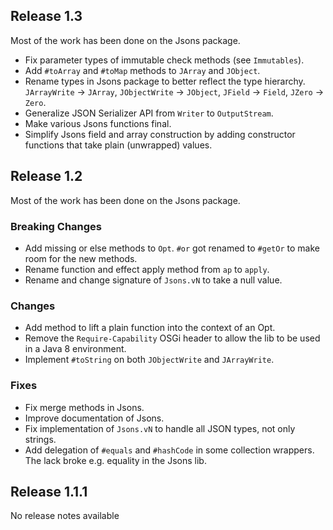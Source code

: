 Release 1.3
-----------

Most of the work has been done on the Jsons package.

- Fix parameter types of immutable check methods (see `Immutables`).
- Add `#toArray` and `#toMap` methods to `JArray` and `JObject`. 
- Rename types in Jsons package to better reflect the type hierarchy. `JArrayWrite` -> `JArray`, `JObjectWrite` -> `JObject`, `JField` -> `Field`, `JZero` -> `Zero`.
- Generalize JSON Serializer API from `Writer` to `OutputStream`.
- Make various Jsons functions final.
- Simplify Jsons field and array construction by adding constructor functions that take plain (unwrapped) values.


Release 1.2
-----------

Most of the work has been done on the Jsons package.

### Breaking Changes

- Add missing or else methods to `Opt`.
  `#or` got renamed to `#getOr` to make room for the new methods.
- Rename function and effect apply method from `ap` to `apply`.
- Rename and change signature of `Jsons.vN` to take a null value.
     
### Changes

- Add method to lift a plain function into the context of an Opt.
- Remove the `Require-Capability` OSGi header to allow the lib to be used in a Java 8 environment.
- Implement `#toString` on both `JObjectWrite` and `JArrayWrite`.

### Fixes
     
- Fix merge methods in Jsons.
- Improve documentation of Jsons.
- Fix implementation of `Jsons.vN` to handle all JSON types, not only strings.
- Add delegation of `#equals` and `#hashCode` in some collection wrappers.
  The lack broke e.g. equality in the Jsons lib.  
   

Release 1.1.1
-------------

No release notes available



